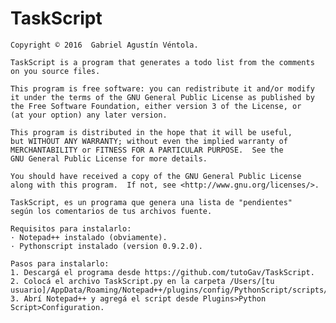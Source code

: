 # TaskScript

	Copyright © 2016  Gabriel Agustín Véntola.
	
	TaskScript is a program that generates a todo list from the comments
	on you source files.

    This program is free software: you can redistribute it and/or modify
    it under the terms of the GNU General Public License as published by
    the Free Software Foundation, either version 3 of the License, or
    (at your option) any later version.

    This program is distributed in the hope that it will be useful,
    but WITHOUT ANY WARRANTY; without even the implied warranty of
    MERCHANTABILITY or FITNESS FOR A PARTICULAR PURPOSE.  See the
    GNU General Public License for more details.

    You should have received a copy of the GNU General Public License
    along with this program.  If not, see <http://www.gnu.org/licenses/>.
	
	TaskScript, es un programa que genera una lista de "pendientes"
	según los comentarios de tus archivos fuente.
	
	Requisitos para instalarlo:
	· Notepad++ instalado (obviamente).
	· Pythonscript instalado (version 0.9.2.0).
	
	Pasos para instalarlo:
	1. Descargá el programa desde https://github.com/tutoGav/TaskScript.
	2. Colocá el archivo TaskScript.py en la carpeta /Users/[tu usuario]/AppData/Roaming/Notepad++/plugins/config/PythonScript/scripts/TaskScript.
	3. Abrí Notepad++ y agregá el script desde Plugins>Python Script>Configuration.